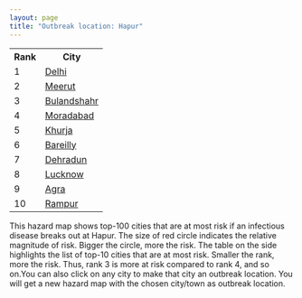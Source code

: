 ```yaml
---
layout: page
title: "Outbreak location: Hapur"
---
```

<div class="flex-container">
<div class="flex-item-left" id="mapid">
<script src="https://buda-magenta.github.io/hazard_map/load_map.js"></script>

<script>
var marker_outbreak = L.marker([28.740613, 77.835426],{"autoPan": true}).addTo(map); marker_outbreak.bindTooltip("Hapur").openTooltip();

var circle_1 = L.circle([28.651718, 77.221939], {"pane": "markerPane", "color": "red", "fill": true, "fillOpacity": 0.2, "fillRule": "evenodd", "lineCap": "round", "lineJoin": "round", "opacity": 1.0, "radius": 107872, "stroke": true, "weight": 3}).addTo(map);
circle_1.bindTooltip("Delhi<br>rank: 1<br>hazard index: 0.107872")
circle_1.bindPopup('<a href="https://buda-magenta.github.io/hazard_map/Delhi">Delhi</a>')

var circle_2 = L.circle([29.000653, 77.768229], {"pane": "markerPane", "color": "red", "fill": true, "fillOpacity": 0.2, "fillRule": "evenodd", "lineCap": "round", "lineJoin": "round", "opacity": 1.0, "radius": 43498, "stroke": true, "weight": 3}).addTo(map);
circle_2.bindTooltip("Meerut<br>rank: 2<br>hazard index: 0.043499")
circle_2.bindPopup('<a href="https://buda-magenta.github.io/hazard_map/Meerut">Meerut</a>')

var circle_3 = L.circle([28.388861, 77.974798], {"pane": "markerPane", "color": "red", "fill": true, "fillOpacity": 0.2, "fillRule": "evenodd", "lineCap": "round", "lineJoin": "round", "opacity": 1.0, "radius": 41377, "stroke": true, "weight": 3}).addTo(map);
circle_3.bindTooltip("Bulandshahr<br>rank: 3<br>hazard index: 0.041377")
circle_3.bindPopup('<a href="https://buda-magenta.github.io/hazard_map/Bulandshahr">Bulandshahr</a>')

var circle_4 = L.circle([28.863842, 78.805778], {"pane": "markerPane", "color": "red", "fill": true, "fillOpacity": 0.2, "fillRule": "evenodd", "lineCap": "round", "lineJoin": "round", "opacity": 1.0, "radius": 29864, "stroke": true, "weight": 3}).addTo(map);
circle_4.bindTooltip("Moradabad<br>rank: 4<br>hazard index: 0.029865")
circle_4.bindPopup('<a href="https://buda-magenta.github.io/hazard_map/Moradabad">Moradabad</a>')

var circle_5 = L.circle([28.205907, 77.875714], {"pane": "markerPane", "color": "red", "fill": true, "fillOpacity": 0.2, "fillRule": "evenodd", "lineCap": "round", "lineJoin": "round", "opacity": 1.0, "radius": 20652, "stroke": true, "weight": 3}).addTo(map);
circle_5.bindTooltip("Khurja<br>rank: 5<br>hazard index: 0.020652")
circle_5.bindPopup('<a href="https://buda-magenta.github.io/hazard_map/Khurja">Khurja</a>')

var circle_6 = L.circle([28.457876, 79.405571], {"pane": "markerPane", "color": "red", "fill": true, "fillOpacity": 0.2, "fillRule": "evenodd", "lineCap": "round", "lineJoin": "round", "opacity": 1.0, "radius": 14453, "stroke": true, "weight": 3}).addTo(map);
circle_6.bindTooltip("Bareilly<br>rank: 6<br>hazard index: 0.014454")
circle_6.bindPopup('<a href="https://buda-magenta.github.io/hazard_map/Bareilly">Bareilly</a>')

var circle_7 = L.circle([30.325565, 78.043681], {"pane": "markerPane", "color": "red", "fill": true, "fillOpacity": 0.2, "fillRule": "evenodd", "lineCap": "round", "lineJoin": "round", "opacity": 1.0, "radius": 10356, "stroke": true, "weight": 3}).addTo(map);
circle_7.bindTooltip("Dehradun<br>rank: 7<br>hazard index: 0.010357")
circle_7.bindPopup('<a href="https://buda-magenta.github.io/hazard_map/Dehradun">Dehradun</a>')

var circle_8 = L.circle([26.838100, 80.934600], {"pane": "markerPane", "color": "red", "fill": true, "fillOpacity": 0.2, "fillRule": "evenodd", "lineCap": "round", "lineJoin": "round", "opacity": 1.0, "radius": 8529, "stroke": true, "weight": 3}).addTo(map);
circle_8.bindTooltip("Lucknow<br>rank: 8<br>hazard index: 0.008530")
circle_8.bindPopup('<a href="https://buda-magenta.github.io/hazard_map/Lucknow">Lucknow</a>')

var circle_9 = L.circle([27.175255, 78.009816], {"pane": "markerPane", "color": "red", "fill": true, "fillOpacity": 0.2, "fillRule": "evenodd", "lineCap": "round", "lineJoin": "round", "opacity": 1.0, "radius": 6063, "stroke": true, "weight": 3}).addTo(map);
circle_9.bindTooltip("Agra<br>rank: 9<br>hazard index: 0.006064")
circle_9.bindPopup('<a href="https://buda-magenta.github.io/hazard_map/Agra">Agra</a>')

var circle_10 = L.circle([28.794068, 79.185930], {"pane": "markerPane", "color": "red", "fill": true, "fillOpacity": 0.2, "fillRule": "evenodd", "lineCap": "round", "lineJoin": "round", "opacity": 1.0, "radius": 5959, "stroke": true, "weight": 3}).addTo(map);
circle_10.bindTooltip("Rampur<br>rank: 10<br>hazard index: 0.005959")
circle_10.bindPopup('<a href="https://buda-magenta.github.io/hazard_map/Rampur">Rampur</a>')

var circle_11 = L.circle([28.402979, 77.310384], {"pane": "markerPane", "color": "red", "fill": true, "fillOpacity": 0.2, "fillRule": "evenodd", "lineCap": "round", "lineJoin": "round", "opacity": 1.0, "radius": 5409, "stroke": true, "weight": 3}).addTo(map);
circle_11.bindTooltip("Faridabad<br>rank: 11<br>hazard index: 0.005409")
circle_11.bindPopup('<a href="https://buda-magenta.github.io/hazard_map/Faridabad">Faridabad</a>')

var circle_12 = L.circle([28.923397, 78.488317], {"pane": "markerPane", "color": "red", "fill": true, "fillOpacity": 0.2, "fillRule": "evenodd", "lineCap": "round", "lineJoin": "round", "opacity": 1.0, "radius": 5344, "stroke": true, "weight": 3}).addTo(map);
circle_12.bindTooltip("Amroha<br>rank: 12<br>hazard index: 0.005345")
circle_12.bindPopup('<a href="https://buda-magenta.github.io/hazard_map/Amroha">Amroha</a>')

var circle_13 = L.circle([29.938447, 78.145298], {"pane": "markerPane", "color": "red", "fill": true, "fillOpacity": 0.2, "fillRule": "evenodd", "lineCap": "round", "lineJoin": "round", "opacity": 1.0, "radius": 4214, "stroke": true, "weight": 3}).addTo(map);
circle_13.bindTooltip("Haridwar<br>rank: 13<br>hazard index: 0.004214")
circle_13.bindPopup('<a href="https://buda-magenta.github.io/hazard_map/Haridwar">Haridwar</a>')

var circle_14 = L.circle([29.988077, 77.508130], {"pane": "markerPane", "color": "red", "fill": true, "fillOpacity": 0.2, "fillRule": "evenodd", "lineCap": "round", "lineJoin": "round", "opacity": 1.0, "radius": 4157, "stroke": true, "weight": 3}).addTo(map);
circle_14.bindTooltip("Saharanpur<br>rank: 14<br>hazard index: 0.004157")
circle_14.bindPopup('<a href="https://buda-magenta.github.io/hazard_map/Saharanpur">Saharanpur</a>')

var circle_15 = L.circle([27.876990, 78.137290], {"pane": "markerPane", "color": "red", "fill": true, "fillOpacity": 0.2, "fillRule": "evenodd", "lineCap": "round", "lineJoin": "round", "opacity": 1.0, "radius": 3763, "stroke": true, "weight": 3}).addTo(map);
circle_15.bindTooltip("Aligarh<br>rank: 15<br>hazard index: 0.003763")
circle_15.bindPopup('<a href="https://buda-magenta.github.io/hazard_map/Aligarh">Aligarh</a>')

var circle_16 = L.circle([28.428262, 77.002700], {"pane": "markerPane", "color": "red", "fill": true, "fillOpacity": 0.2, "fillRule": "evenodd", "lineCap": "round", "lineJoin": "round", "opacity": 1.0, "radius": 3432, "stroke": true, "weight": 3}).addTo(map);
circle_16.bindTooltip("Gurgaon<br>rank: 16<br>hazard index: 0.003432")
circle_16.bindPopup('<a href="https://buda-magenta.github.io/hazard_map/Gurgaon">Gurgaon</a>')

var circle_17 = L.circle([29.214460, 79.527918], {"pane": "markerPane", "color": "red", "fill": true, "fillOpacity": 0.2, "fillRule": "evenodd", "lineCap": "round", "lineJoin": "round", "opacity": 1.0, "radius": 3425, "stroke": true, "weight": 3}).addTo(map);
circle_17.bindTooltip("Haldwani<br>rank: 17<br>hazard index: 0.003425")
circle_17.bindPopup('<a href="https://buda-magenta.github.io/hazard_map/Haldwani">Haldwani</a>')

var circle_18 = L.circle([28.969640, 79.379747], {"pane": "markerPane", "color": "red", "fill": true, "fillOpacity": 0.2, "fillRule": "evenodd", "lineCap": "round", "lineJoin": "round", "opacity": 1.0, "radius": 2677, "stroke": true, "weight": 3}).addTo(map);
circle_18.bindTooltip("Rudrapur City<br>rank: 18<br>hazard index: 0.002677")
circle_18.bindPopup('<a href="https://buda-magenta.github.io/hazard_map/Rudrapur_City">Rudrapur City</a>')

var circle_19 = L.circle([28.570784, 77.327107], {"pane": "markerPane", "color": "red", "fill": true, "fillOpacity": 0.2, "fillRule": "evenodd", "lineCap": "round", "lineJoin": "round", "opacity": 1.0, "radius": 2503, "stroke": true, "weight": 3}).addTo(map);
circle_19.bindTooltip("Noida<br>rank: 19<br>hazard index: 0.002503")
circle_19.bindPopup('<a href="https://buda-magenta.github.io/hazard_map/Noida">Noida</a>')

var circle_20 = L.circle([27.177366, 78.389912], {"pane": "markerPane", "color": "red", "fill": true, "fillOpacity": 0.2, "fillRule": "evenodd", "lineCap": "round", "lineJoin": "round", "opacity": 1.0, "radius": 2496, "stroke": true, "weight": 3}).addTo(map);
circle_20.bindTooltip("Firozabad<br>rank: 20<br>hazard index: 0.002496")
circle_20.bindPopup('<a href="https://buda-magenta.github.io/hazard_map/Firozabad">Firozabad</a>')

var circle_21 = L.circle([29.448006, 77.740685], {"pane": "markerPane", "color": "red", "fill": true, "fillOpacity": 0.2, "fillRule": "evenodd", "lineCap": "round", "lineJoin": "round", "opacity": 1.0, "radius": 2319, "stroke": true, "weight": 3}).addTo(map);
circle_21.bindTooltip("Muzaffarnagar<br>rank: 21<br>hazard index: 0.002320")
circle_21.bindPopup('<a href="https://buda-magenta.github.io/hazard_map/Muzaffarnagar">Muzaffarnagar</a>')

var circle_22 = L.circle([27.912633, 79.746563], {"pane": "markerPane", "color": "red", "fill": true, "fillOpacity": 0.2, "fillRule": "evenodd", "lineCap": "round", "lineJoin": "round", "opacity": 1.0, "radius": 2067, "stroke": true, "weight": 3}).addTo(map);
circle_22.bindTooltip("Shahjahanpur<br>rank: 22<br>hazard index: 0.002067")
circle_22.bindPopup('<a href="https://buda-magenta.github.io/hazard_map/Shahjahanpur">Shahjahanpur</a>')

var circle_23 = L.circle([26.460914, 80.321759], {"pane": "markerPane", "color": "red", "fill": true, "fillOpacity": 0.2, "fillRule": "evenodd", "lineCap": "round", "lineJoin": "round", "opacity": 1.0, "radius": 2055, "stroke": true, "weight": 3}).addTo(map);
circle_23.bindTooltip("Kanpur<br>rank: 23<br>hazard index: 0.002055")
circle_23.bindPopup('<a href="https://buda-magenta.github.io/hazard_map/Kanpur">Kanpur</a>')

var circle_24 = L.circle([25.843539, 80.918004], {"pane": "markerPane", "color": "red", "fill": true, "fillOpacity": 0.2, "fillRule": "evenodd", "lineCap": "round", "lineJoin": "round", "opacity": 1.0, "radius": 2011, "stroke": true, "weight": 3}).addTo(map);
circle_24.bindTooltip("Fatehpur<br>rank: 24<br>hazard index: 0.002011")
circle_24.bindPopup('<a href="https://buda-magenta.github.io/hazard_map/Fatehpur">Fatehpur</a>')

var circle_25 = L.circle([29.211757, 78.961731], {"pane": "markerPane", "color": "red", "fill": true, "fillOpacity": 0.2, "fillRule": "evenodd", "lineCap": "round", "lineJoin": "round", "opacity": 1.0, "radius": 1976, "stroke": true, "weight": 3}).addTo(map);
circle_25.bindTooltip("Kashipur<br>rank: 25<br>hazard index: 0.001976")
circle_25.bindPopup('<a href="https://buda-magenta.github.io/hazard_map/Kashipur">Kashipur</a>')

var circle_26 = L.circle([28.733400, 77.298600], {"pane": "markerPane", "color": "red", "fill": true, "fillOpacity": 0.2, "fillRule": "evenodd", "lineCap": "round", "lineJoin": "round", "opacity": 1.0, "radius": 1972, "stroke": true, "weight": 3}).addTo(map);
circle_26.bindTooltip("Loni<br>rank: 26<br>hazard index: 0.001973")
circle_26.bindPopup('<a href="https://buda-magenta.github.io/hazard_map/Loni">Loni</a>')

var circle_27 = L.circle([19.075990, 72.877393], {"pane": "markerPane", "color": "red", "fill": true, "fillOpacity": 0.2, "fillRule": "evenodd", "lineCap": "round", "lineJoin": "round", "opacity": 1.0, "radius": 1852, "stroke": true, "weight": 3}).addTo(map);
circle_27.bindTooltip("Mumbai<br>rank: 27<br>hazard index: 0.001852")
circle_27.bindPopup('<a href="https://buda-magenta.github.io/hazard_map/Mumbai">Mumbai</a>')

var circle_28 = L.circle([27.985060, 80.753845], {"pane": "markerPane", "color": "red", "fill": true, "fillOpacity": 0.2, "fillRule": "evenodd", "lineCap": "round", "lineJoin": "round", "opacity": 1.0, "radius": 1698, "stroke": true, "weight": 3}).addTo(map);
circle_28.bindTooltip("Lakhimpur<br>rank: 28<br>hazard index: 0.001698")
circle_28.bindPopup('<a href="https://buda-magenta.github.io/hazard_map/Lakhimpur">Lakhimpur</a>')

var circle_29 = L.circle([28.753900, 77.399900], {"pane": "markerPane", "color": "red", "fill": true, "fillOpacity": 0.2, "fillRule": "evenodd", "lineCap": "round", "lineJoin": "round", "opacity": 1.0, "radius": 1697, "stroke": true, "weight": 3}).addTo(map);
circle_29.bindTooltip("Khora<br>rank: 29<br>hazard index: 0.001697")
circle_29.bindPopup('<a href="https://buda-magenta.github.io/hazard_map/Khora">Khora</a>')

var circle_30 = L.circle([28.901090, 76.580193], {"pane": "markerPane", "color": "red", "fill": true, "fillOpacity": 0.2, "fillRule": "evenodd", "lineCap": "round", "lineJoin": "round", "opacity": 1.0, "radius": 1461, "stroke": true, "weight": 3}).addTo(map);
circle_30.bindTooltip("Rohtak<br>rank: 30<br>hazard index: 0.001461")
circle_30.bindPopup('<a href="https://buda-magenta.github.io/hazard_map/Rohtak">Rohtak</a>')

var circle_31 = L.circle([27.633333, 77.583333], {"pane": "markerPane", "color": "red", "fill": true, "fillOpacity": 0.2, "fillRule": "evenodd", "lineCap": "round", "lineJoin": "round", "opacity": 1.0, "radius": 1345, "stroke": true, "weight": 3}).addTo(map);
circle_31.bindTooltip("Mathura<br>rank: 31<br>hazard index: 0.001345")
circle_31.bindPopup('<a href="https://buda-magenta.github.io/hazard_map/Mathura">Mathura</a>')

var circle_32 = L.circle([27.639077, 76.614452], {"pane": "markerPane", "color": "red", "fill": true, "fillOpacity": 0.2, "fillRule": "evenodd", "lineCap": "round", "lineJoin": "round", "opacity": 1.0, "radius": 1234, "stroke": true, "weight": 3}).addTo(map);
circle_32.bindTooltip("Alwar<br>rank: 32<br>hazard index: 0.001234")
circle_32.bindPopup('<a href="https://buda-magenta.github.io/hazard_map/Alwar">Alwar</a>')

var circle_33 = L.circle([26.671329, 83.364583], {"pane": "markerPane", "color": "red", "fill": true, "fillOpacity": 0.2, "fillRule": "evenodd", "lineCap": "round", "lineJoin": "round", "opacity": 1.0, "radius": 1197, "stroke": true, "weight": 3}).addTo(map);
circle_33.bindTooltip("Gorakhpur<br>rank: 33<br>hazard index: 0.001197")
circle_33.bindPopup('<a href="https://buda-magenta.github.io/hazard_map/Gorakhpur">Gorakhpur</a>')

var circle_34 = L.circle([25.531031, 78.652689], {"pane": "markerPane", "color": "red", "fill": true, "fillOpacity": 0.2, "fillRule": "evenodd", "lineCap": "round", "lineJoin": "round", "opacity": 1.0, "radius": 1152, "stroke": true, "weight": 3}).addTo(map);
circle_34.bindTooltip("Jhansi<br>rank: 34<br>hazard index: 0.001153")
circle_34.bindPopup('<a href="https://buda-magenta.github.io/hazard_map/Jhansi">Jhansi</a>')

var circle_35 = L.circle([29.391275, 76.977167], {"pane": "markerPane", "color": "red", "fill": true, "fillOpacity": 0.2, "fillRule": "evenodd", "lineCap": "round", "lineJoin": "round", "opacity": 1.0, "radius": 1144, "stroke": true, "weight": 3}).addTo(map);
circle_35.bindTooltip("Panipat<br>rank: 35<br>hazard index: 0.001145")
circle_35.bindPopup('<a href="https://buda-magenta.github.io/hazard_map/Panipat">Panipat</a>')

var circle_36 = L.circle([29.680327, 76.989625], {"pane": "markerPane", "color": "red", "fill": true, "fillOpacity": 0.2, "fillRule": "evenodd", "lineCap": "round", "lineJoin": "round", "opacity": 1.0, "radius": 1116, "stroke": true, "weight": 3}).addTo(map);
circle_36.bindTooltip("Karnal<br>rank: 36<br>hazard index: 0.001117")
circle_36.bindPopup('<a href="https://buda-magenta.github.io/hazard_map/Karnal">Karnal</a>')

var circle_37 = L.circle([29.003314, 77.016732], {"pane": "markerPane", "color": "red", "fill": true, "fillOpacity": 0.2, "fillRule": "evenodd", "lineCap": "round", "lineJoin": "round", "opacity": 1.0, "radius": 1078, "stroke": true, "weight": 3}).addTo(map);
circle_37.bindTooltip("Sonipat<br>rank: 37<br>hazard index: 0.001078")
circle_37.bindPopup('<a href="https://buda-magenta.github.io/hazard_map/Sonipat">Sonipat</a>')

var circle_38 = L.circle([27.265212, 77.369126], {"pane": "markerPane", "color": "red", "fill": true, "fillOpacity": 0.2, "fillRule": "evenodd", "lineCap": "round", "lineJoin": "round", "opacity": 1.0, "radius": 1024, "stroke": true, "weight": 3}).addTo(map);
circle_38.bindTooltip("Bharatpur<br>rank: 38<br>hazard index: 0.001025")
circle_38.bindPopup('<a href="https://buda-magenta.github.io/hazard_map/Bharatpur">Bharatpur</a>')

var circle_39 = L.circle([30.909016, 75.851601], {"pane": "markerPane", "color": "red", "fill": true, "fillOpacity": 0.2, "fillRule": "evenodd", "lineCap": "round", "lineJoin": "round", "opacity": 1.0, "radius": 974, "stroke": true, "weight": 3}).addTo(map);
circle_39.bindTooltip("Ludhiana<br>rank: 39<br>hazard index: 0.000975")
circle_39.bindPopup('<a href="https://buda-magenta.github.io/hazard_map/Ludhiana">Ludhiana</a>')

var circle_40 = L.circle([12.979120, 77.591300], {"pane": "markerPane", "color": "red", "fill": true, "fillOpacity": 0.2, "fillRule": "evenodd", "lineCap": "round", "lineJoin": "round", "opacity": 1.0, "radius": 974, "stroke": true, "weight": 3}).addTo(map);
circle_40.bindTooltip("Bangalore<br>rank: 40<br>hazard index: 0.000975")
circle_40.bindPopup('<a href="https://buda-magenta.github.io/hazard_map/Bangalore">Bangalore</a>')

var circle_41 = L.circle([30.129326, 77.245483], {"pane": "markerPane", "color": "red", "fill": true, "fillOpacity": 0.2, "fillRule": "evenodd", "lineCap": "round", "lineJoin": "round", "opacity": 1.0, "radius": 955, "stroke": true, "weight": 3}).addTo(map);
circle_41.bindTooltip("Jagadhri<br>rank: 41<br>hazard index: 0.000956")
circle_41.bindPopup('<a href="https://buda-magenta.github.io/hazard_map/Jagadhri">Jagadhri</a>')

var circle_42 = L.circle([28.488378, 78.735249], {"pane": "markerPane", "color": "red", "fill": true, "fillOpacity": 0.2, "fillRule": "evenodd", "lineCap": "round", "lineJoin": "round", "opacity": 1.0, "radius": 866, "stroke": true, "weight": 3}).addTo(map);
circle_42.bindTooltip("Chandausi<br>rank: 42<br>hazard index: 0.000866")
circle_42.bindPopup('<a href="https://buda-magenta.github.io/hazard_map/Chandausi">Chandausi</a>')

var circle_43 = L.circle([28.793170, 76.139128], {"pane": "markerPane", "color": "red", "fill": true, "fillOpacity": 0.2, "fillRule": "evenodd", "lineCap": "round", "lineJoin": "round", "opacity": 1.0, "radius": 855, "stroke": true, "weight": 3}).addTo(map);
circle_43.bindTooltip("Bhiwani<br>rank: 43<br>hazard index: 0.000856")
circle_43.bindPopup('<a href="https://buda-magenta.github.io/hazard_map/Bhiwani">Bhiwani</a>')

var circle_44 = L.circle([28.618753, 78.550874], {"pane": "markerPane", "color": "red", "fill": true, "fillOpacity": 0.2, "fillRule": "evenodd", "lineCap": "round", "lineJoin": "round", "opacity": 1.0, "radius": 837, "stroke": true, "weight": 3}).addTo(map);
circle_44.bindTooltip("Sambhal<br>rank: 44<br>hazard index: 0.000838")
circle_44.bindPopup('<a href="https://buda-magenta.github.io/hazard_map/Sambhal">Sambhal</a>')

var circle_45 = L.circle([22.541418, 88.357691], {"pane": "markerPane", "color": "red", "fill": true, "fillOpacity": 0.2, "fillRule": "evenodd", "lineCap": "round", "lineJoin": "round", "opacity": 1.0, "radius": 822, "stroke": true, "weight": 3}).addTo(map);
circle_45.bindTooltip("Kolkata<br>rank: 45<br>hazard index: 0.000822")
circle_45.bindPopup('<a href="https://buda-magenta.github.io/hazard_map/Kolkata">Kolkata</a>')

var circle_46 = L.circle([25.438130, 81.833800], {"pane": "markerPane", "color": "red", "fill": true, "fillOpacity": 0.2, "fillRule": "evenodd", "lineCap": "round", "lineJoin": "round", "opacity": 1.0, "radius": 788, "stroke": true, "weight": 3}).addTo(map);
circle_46.bindTooltip("Allahabad<br>rank: 46<br>hazard index: 0.000789")
circle_46.bindPopup('<a href="https://buda-magenta.github.io/hazard_map/Allahabad">Allahabad</a>')

var circle_47 = L.circle([28.660965, 76.834676], {"pane": "markerPane", "color": "red", "fill": true, "fillOpacity": 0.2, "fillRule": "evenodd", "lineCap": "round", "lineJoin": "round", "opacity": 1.0, "radius": 785, "stroke": true, "weight": 3}).addTo(map);
circle_47.bindTooltip("Bahadurgarh<br>rank: 47<br>hazard index: 0.000786")
circle_47.bindPopup('<a href="https://buda-magenta.github.io/hazard_map/Bahadurgarh">Bahadurgarh</a>')

var circle_48 = L.circle([27.504639, 80.829466], {"pane": "markerPane", "color": "red", "fill": true, "fillOpacity": 0.2, "fillRule": "evenodd", "lineCap": "round", "lineJoin": "round", "opacity": 1.0, "radius": 731, "stroke": true, "weight": 3}).addTo(map);
circle_48.bindTooltip("Sitapur<br>rank: 48<br>hazard index: 0.000731")
circle_48.bindPopup('<a href="https://buda-magenta.github.io/hazard_map/Sitapur">Sitapur</a>')

var circle_49 = L.circle([25.609324, 85.123525], {"pane": "markerPane", "color": "red", "fill": true, "fillOpacity": 0.2, "fillRule": "evenodd", "lineCap": "round", "lineJoin": "round", "opacity": 1.0, "radius": 700, "stroke": true, "weight": 3}).addTo(map);
circle_49.bindTooltip("Patna<br>rank: 49<br>hazard index: 0.000700")
circle_49.bindPopup('<a href="https://buda-magenta.github.io/hazard_map/Patna">Patna</a>')

var circle_50 = L.circle([23.021624, 72.579707], {"pane": "markerPane", "color": "red", "fill": true, "fillOpacity": 0.2, "fillRule": "evenodd", "lineCap": "round", "lineJoin": "round", "opacity": 1.0, "radius": 699, "stroke": true, "weight": 3}).addTo(map);
circle_50.bindTooltip("Ahmedabad<br>rank: 50<br>hazard index: 0.000700")
circle_50.bindPopup('<a href="https://buda-magenta.github.io/hazard_map/Ahmedabad">Ahmedabad</a>')

var circle_51 = L.circle([17.388786, 78.461065], {"pane": "markerPane", "color": "red", "fill": true, "fillOpacity": 0.2, "fillRule": "evenodd", "lineCap": "round", "lineJoin": "round", "opacity": 1.0, "radius": 681, "stroke": true, "weight": 3}).addTo(map);
circle_51.bindTooltip("Hyderabad<br>rank: 51<br>hazard index: 0.000682")
circle_51.bindPopup('<a href="https://buda-magenta.github.io/hazard_map/Hyderabad">Hyderabad</a>')

var circle_52 = L.circle([28.068312, 79.046073], {"pane": "markerPane", "color": "red", "fill": true, "fillOpacity": 0.2, "fillRule": "evenodd", "lineCap": "round", "lineJoin": "round", "opacity": 1.0, "radius": 671, "stroke": true, "weight": 3}).addTo(map);
circle_52.bindTooltip("Budaun<br>rank: 52<br>hazard index: 0.000672")
circle_52.bindPopup('<a href="https://buda-magenta.github.io/hazard_map/Budaun">Budaun</a>')

var circle_53 = L.circle([29.301826, 76.338471], {"pane": "markerPane", "color": "red", "fill": true, "fillOpacity": 0.2, "fillRule": "evenodd", "lineCap": "round", "lineJoin": "round", "opacity": 1.0, "radius": 666, "stroke": true, "weight": 3}).addTo(map);
circle_53.bindTooltip("Jind<br>rank: 53<br>hazard index: 0.000666")
circle_53.bindPopup('<a href="https://buda-magenta.github.io/hazard_map/Jind">Jind</a>')

var circle_54 = L.circle([26.915458, 75.818982], {"pane": "markerPane", "color": "red", "fill": true, "fillOpacity": 0.2, "fillRule": "evenodd", "lineCap": "round", "lineJoin": "round", "opacity": 1.0, "radius": 662, "stroke": true, "weight": 3}).addTo(map);
circle_54.bindTooltip("Jaipur<br>rank: 54<br>hazard index: 0.000662")
circle_54.bindPopup('<a href="https://buda-magenta.github.io/hazard_map/Jaipur">Jaipur</a>')

var circle_55 = L.circle([29.993039, 76.829223], {"pane": "markerPane", "color": "red", "fill": true, "fillOpacity": 0.2, "fillRule": "evenodd", "lineCap": "round", "lineJoin": "round", "opacity": 1.0, "radius": 646, "stroke": true, "weight": 3}).addTo(map);
circle_55.bindTooltip("Thanesar<br>rank: 55<br>hazard index: 0.000647")
circle_55.bindPopup('<a href="https://buda-magenta.github.io/hazard_map/Thanesar">Thanesar</a>')

var circle_56 = L.circle([29.822821, 76.378310], {"pane": "markerPane", "color": "red", "fill": true, "fillOpacity": 0.2, "fillRule": "evenodd", "lineCap": "round", "lineJoin": "round", "opacity": 1.0, "radius": 607, "stroke": true, "weight": 3}).addTo(map);
circle_56.bindTooltip("Kaithal<br>rank: 56<br>hazard index: 0.000608")
circle_56.bindPopup('<a href="https://buda-magenta.github.io/hazard_map/Kaithal">Kaithal</a>')

var circle_57 = L.circle([27.573243, 78.111739], {"pane": "markerPane", "color": "red", "fill": true, "fillOpacity": 0.2, "fillRule": "evenodd", "lineCap": "round", "lineJoin": "round", "opacity": 1.0, "radius": 604, "stroke": true, "weight": 3}).addTo(map);
circle_57.bindTooltip("Hathras<br>rank: 57<br>hazard index: 0.000604")
circle_57.bindPopup('<a href="https://buda-magenta.github.io/hazard_map/Hathras">Hathras</a>')

var circle_58 = L.circle([28.195647, 76.616518], {"pane": "markerPane", "color": "red", "fill": true, "fillOpacity": 0.2, "fillRule": "evenodd", "lineCap": "round", "lineJoin": "round", "opacity": 1.0, "radius": 602, "stroke": true, "weight": 3}).addTo(map);
circle_58.bindTooltip("Rewari<br>rank: 58<br>hazard index: 0.000603")
circle_58.bindPopup('<a href="https://buda-magenta.github.io/hazard_map/Rewari">Rewari</a>')

var circle_59 = L.circle([30.211200, 77.286390], {"pane": "markerPane", "color": "red", "fill": true, "fillOpacity": 0.2, "fillRule": "evenodd", "lineCap": "round", "lineJoin": "round", "opacity": 1.0, "radius": 600, "stroke": true, "weight": 3}).addTo(map);
circle_59.bindTooltip("Yamunanagar<br>rank: 59<br>hazard index: 0.000600")
circle_59.bindPopup('<a href="https://buda-magenta.github.io/hazard_map/Yamunanagar">Yamunanagar</a>')

var circle_60 = L.circle([13.083694, 80.270186], {"pane": "markerPane", "color": "red", "fill": true, "fillOpacity": 0.2, "fillRule": "evenodd", "lineCap": "round", "lineJoin": "round", "opacity": 1.0, "radius": 594, "stroke": true, "weight": 3}).addTo(map);
circle_60.bindTooltip("Chennai<br>rank: 60<br>hazard index: 0.000594")
circle_60.bindPopup('<a href="https://buda-magenta.github.io/hazard_map/Chennai">Chennai</a>')

var circle_61 = L.circle([18.521428, 73.854454], {"pane": "markerPane", "color": "red", "fill": true, "fillOpacity": 0.2, "fillRule": "evenodd", "lineCap": "round", "lineJoin": "round", "opacity": 1.0, "radius": 580, "stroke": true, "weight": 3}).addTo(map);
circle_61.bindTooltip("Pune<br>rank: 61<br>hazard index: 0.000580")
circle_61.bindPopup('<a href="https://buda-magenta.github.io/hazard_map/Pune">Pune</a>')

var circle_62 = L.circle([30.733442, 76.779714], {"pane": "markerPane", "color": "red", "fill": true, "fillOpacity": 0.2, "fillRule": "evenodd", "lineCap": "round", "lineJoin": "round", "opacity": 1.0, "radius": 575, "stroke": true, "weight": 3}).addTo(map);
circle_62.bindTooltip("Chandigarh<br>rank: 62<br>hazard index: 0.000575")
circle_62.bindPopup('<a href="https://buda-magenta.github.io/hazard_map/Chandigarh">Chandigarh</a>')

var circle_63 = L.circle([28.651718, 77.221939], {"pane": "markerPane", "color": "red", "fill": true, "fillOpacity": 0.2, "fillRule": "evenodd", "lineCap": "round", "lineJoin": "round", "opacity": 1.0, "radius": 562, "stroke": true, "weight": 3}).addTo(map);
circle_63.bindTooltip("Dehri<br>rank: 63<br>hazard index: 0.000562")
circle_63.bindPopup('<a href="https://buda-magenta.github.io/hazard_map/Dehri">Dehri</a>')

var circle_64 = L.circle([28.176959, 77.373112], {"pane": "markerPane", "color": "red", "fill": true, "fillOpacity": 0.2, "fillRule": "evenodd", "lineCap": "round", "lineJoin": "round", "opacity": 1.0, "radius": 551, "stroke": true, "weight": 3}).addTo(map);
circle_64.bindTooltip("Palwal<br>rank: 64<br>hazard index: 0.000551")
circle_64.bindPopup('<a href="https://buda-magenta.github.io/hazard_map/Palwal">Palwal</a>')

var circle_65 = L.circle([29.869350, 77.890212], {"pane": "markerPane", "color": "red", "fill": true, "fillOpacity": 0.2, "fillRule": "evenodd", "lineCap": "round", "lineJoin": "round", "opacity": 1.0, "radius": 545, "stroke": true, "weight": 3}).addTo(map);
circle_65.bindTooltip("Roorkee<br>rank: 65<br>hazard index: 0.000545")
circle_65.bindPopup('<a href="https://buda-magenta.github.io/hazard_map/Roorkee">Roorkee</a>')

var circle_66 = L.circle([28.826162, 77.541656], {"pane": "markerPane", "color": "red", "fill": true, "fillOpacity": 0.2, "fillRule": "evenodd", "lineCap": "round", "lineJoin": "round", "opacity": 1.0, "radius": 514, "stroke": true, "weight": 3}).addTo(map);
circle_66.bindTooltip("Modinagar<br>rank: 66<br>hazard index: 0.000515")
circle_66.bindPopup('<a href="https://buda-magenta.github.io/hazard_map/Modinagar">Modinagar</a>')

var circle_67 = L.circle([27.733696, 81.477321], {"pane": "markerPane", "color": "red", "fill": true, "fillOpacity": 0.2, "fillRule": "evenodd", "lineCap": "round", "lineJoin": "round", "opacity": 1.0, "radius": 505, "stroke": true, "weight": 3}).addTo(map);
circle_67.bindTooltip("Bahraich<br>rank: 67<br>hazard index: 0.000506")
circle_67.bindPopup('<a href="https://buda-magenta.github.io/hazard_map/Bahraich">Bahraich</a>')

var circle_68 = L.circle([31.634308, 74.873679], {"pane": "markerPane", "color": "red", "fill": true, "fillOpacity": 0.2, "fillRule": "evenodd", "lineCap": "round", "lineJoin": "round", "opacity": 1.0, "radius": 492, "stroke": true, "weight": 3}).addTo(map);
circle_68.bindTooltip("Amritsar<br>rank: 68<br>hazard index: 0.000492")
circle_68.bindPopup('<a href="https://buda-magenta.github.io/hazard_map/Amritsar">Amritsar</a>')

var circle_69 = L.circle([29.500882, 77.348383], {"pane": "markerPane", "color": "red", "fill": true, "fillOpacity": 0.2, "fillRule": "evenodd", "lineCap": "round", "lineJoin": "round", "opacity": 1.0, "radius": 469, "stroke": true, "weight": 3}).addTo(map);
circle_69.bindTooltip("Shamli<br>rank: 69<br>hazard index: 0.000469")
circle_69.bindPopup('<a href="https://buda-magenta.github.io/hazard_map/Shamli">Shamli</a>')

var circle_70 = L.circle([29.154148, 77.305954], {"pane": "markerPane", "color": "red", "fill": true, "fillOpacity": 0.2, "fillRule": "evenodd", "lineCap": "round", "lineJoin": "round", "opacity": 1.0, "radius": 440, "stroke": true, "weight": 3}).addTo(map);
circle_70.bindTooltip("Baraut<br>rank: 70<br>hazard index: 0.000440")
circle_70.bindPopup('<a href="https://buda-magenta.github.io/hazard_map/Baraut">Baraut</a>')

var circle_71 = L.circle([31.292011, 75.568058], {"pane": "markerPane", "color": "red", "fill": true, "fillOpacity": 0.2, "fillRule": "evenodd", "lineCap": "round", "lineJoin": "round", "opacity": 1.0, "radius": 436, "stroke": true, "weight": 3}).addTo(map);
circle_71.bindTooltip("Jalandhar<br>rank: 71<br>hazard index: 0.000437")
circle_71.bindPopup('<a href="https://buda-magenta.github.io/hazard_map/Jalandhar">Jalandhar</a>')

var circle_72 = L.circle([27.883846, 78.634890], {"pane": "markerPane", "color": "red", "fill": true, "fillOpacity": 0.2, "fillRule": "evenodd", "lineCap": "round", "lineJoin": "round", "opacity": 1.0, "radius": 429, "stroke": true, "weight": 3}).addTo(map);
circle_72.bindTooltip("Kasganj<br>rank: 72<br>hazard index: 0.000429")
circle_72.bindPopup('<a href="https://buda-magenta.github.io/hazard_map/Kasganj">Kasganj</a>')

var circle_73 = L.circle([25.335649, 83.007629], {"pane": "markerPane", "color": "red", "fill": true, "fillOpacity": 0.2, "fillRule": "evenodd", "lineCap": "round", "lineJoin": "round", "opacity": 1.0, "radius": 360, "stroke": true, "weight": 3}).addTo(map);
circle_73.bindTooltip("Varanasi<br>rank: 73<br>hazard index: 0.000361")
circle_73.bindPopup('<a href="https://buda-magenta.github.io/hazard_map/Varanasi">Varanasi</a>')

var circle_74 = L.circle([26.250000, 81.250000], {"pane": "markerPane", "color": "red", "fill": true, "fillOpacity": 0.2, "fillRule": "evenodd", "lineCap": "round", "lineJoin": "round", "opacity": 1.0, "radius": 355, "stroke": true, "weight": 3}).addTo(map);
circle_74.bindTooltip("Rae Bareli<br>rank: 74<br>hazard index: 0.000356")
circle_74.bindPopup('<a href="https://buda-magenta.github.io/hazard_map/Rae_Bareli">Rae Bareli</a>')

var circle_75 = L.circle([15.398403, 73.812918], {"pane": "markerPane", "color": "red", "fill": true, "fillOpacity": 0.2, "fillRule": "evenodd", "lineCap": "round", "lineJoin": "round", "opacity": 1.0, "radius": 346, "stroke": true, "weight": 3}).addTo(map);
circle_75.bindTooltip("Vasco Da Gama<br>rank: 75<br>hazard index: 0.000346")
circle_75.bindPopup('<a href="https://buda-magenta.github.io/hazard_map/Vasco_Da_Gama">Vasco Da Gama</a>')

var circle_76 = L.circle([26.180598, 91.753943], {"pane": "markerPane", "color": "red", "fill": true, "fillOpacity": 0.2, "fillRule": "evenodd", "lineCap": "round", "lineJoin": "round", "opacity": 1.0, "radius": 339, "stroke": true, "weight": 3}).addTo(map);
circle_76.bindTooltip("Guwahati<br>rank: 76<br>hazard index: 0.000340")
circle_76.bindPopup('<a href="https://buda-magenta.github.io/hazard_map/Guwahati">Guwahati</a>')

var circle_77 = L.circle([27.338577, 80.097526], {"pane": "markerPane", "color": "red", "fill": true, "fillOpacity": 0.2, "fillRule": "evenodd", "lineCap": "round", "lineJoin": "round", "opacity": 1.0, "radius": 308, "stroke": true, "weight": 3}).addTo(map);
circle_77.bindTooltip("Hardoi<br>rank: 77<br>hazard index: 0.000308")
circle_77.bindPopup('<a href="https://buda-magenta.github.io/hazard_map/Hardoi">Hardoi</a>')

var circle_78 = L.circle([34.074744, 74.820444], {"pane": "markerPane", "color": "red", "fill": true, "fillOpacity": 0.2, "fillRule": "evenodd", "lineCap": "round", "lineJoin": "round", "opacity": 1.0, "radius": 303, "stroke": true, "weight": 3}).addTo(map);
circle_78.bindTooltip("Srinagar<br>rank: 78<br>hazard index: 0.000303")
circle_78.bindPopup('<a href="https://buda-magenta.github.io/hazard_map/Srinagar">Srinagar</a>')

var circle_79 = L.circle([23.258486, 77.401989], {"pane": "markerPane", "color": "red", "fill": true, "fillOpacity": 0.2, "fillRule": "evenodd", "lineCap": "round", "lineJoin": "round", "opacity": 1.0, "radius": 300, "stroke": true, "weight": 3}).addTo(map);
circle_79.bindTooltip("Bhopal<br>rank: 79<br>hazard index: 0.000301")
circle_79.bindPopup('<a href="https://buda-magenta.github.io/hazard_map/Bhopal">Bhopal</a>')

var circle_80 = L.circle([28.495208, 80.107541], {"pane": "markerPane", "color": "red", "fill": true, "fillOpacity": 0.2, "fillRule": "evenodd", "lineCap": "round", "lineJoin": "round", "opacity": 1.0, "radius": 282, "stroke": true, "weight": 3}).addTo(map);
circle_80.bindTooltip("Pilibhit<br>rank: 80<br>hazard index: 0.000283")
circle_80.bindPopup('<a href="https://buda-magenta.github.io/hazard_map/Pilibhit">Pilibhit</a>')

var circle_81 = L.circle([21.149813, 79.082056], {"pane": "markerPane", "color": "red", "fill": true, "fillOpacity": 0.2, "fillRule": "evenodd", "lineCap": "round", "lineJoin": "round", "opacity": 1.0, "radius": 282, "stroke": true, "weight": 3}).addTo(map);
circle_81.bindTooltip("Nagpur<br>rank: 81<br>hazard index: 0.000282")
circle_81.bindPopup('<a href="https://buda-magenta.github.io/hazard_map/Nagpur">Nagpur</a>')

var circle_82 = L.circle([20.266777, 85.843559], {"pane": "markerPane", "color": "red", "fill": true, "fillOpacity": 0.2, "fillRule": "evenodd", "lineCap": "round", "lineJoin": "round", "opacity": 1.0, "radius": 274, "stroke": true, "weight": 3}).addTo(map);
circle_82.bindTooltip("Bhubaneswar<br>rank: 82<br>hazard index: 0.000275")
circle_82.bindPopup('<a href="https://buda-magenta.github.io/hazard_map/Bhubaneswar">Bhubaneswar</a>')

var circle_83 = L.circle([32.718561, 74.858092], {"pane": "markerPane", "color": "red", "fill": true, "fillOpacity": 0.2, "fillRule": "evenodd", "lineCap": "round", "lineJoin": "round", "opacity": 1.0, "radius": 267, "stroke": true, "weight": 3}).addTo(map);
circle_83.bindTooltip("Jammu<br>rank: 83<br>hazard index: 0.000267")
circle_83.bindPopup('<a href="https://buda-magenta.github.io/hazard_map/Jammu">Jammu</a>')

var circle_84 = L.circle([26.148658, 85.340013], {"pane": "markerPane", "color": "red", "fill": true, "fillOpacity": 0.2, "fillRule": "evenodd", "lineCap": "round", "lineJoin": "round", "opacity": 1.0, "radius": 256, "stroke": true, "weight": 3}).addTo(map);
circle_84.bindTooltip("Muzaffarpur<br>rank: 84<br>hazard index: 0.000256")
circle_84.bindPopup('<a href="https://buda-magenta.github.io/hazard_map/Muzaffarpur">Muzaffarpur</a>')

var circle_85 = L.circle([23.370035, 85.325013], {"pane": "markerPane", "color": "red", "fill": true, "fillOpacity": 0.2, "fillRule": "evenodd", "lineCap": "round", "lineJoin": "round", "opacity": 1.0, "radius": 249, "stroke": true, "weight": 3}).addTo(map);
circle_85.bindTooltip("Ranchi<br>rank: 85<br>hazard index: 0.000250")
circle_85.bindPopup('<a href="https://buda-magenta.github.io/hazard_map/Ranchi">Ranchi</a>')

var circle_86 = L.circle([25.603508, 83.507454], {"pane": "markerPane", "color": "red", "fill": true, "fillOpacity": 0.2, "fillRule": "evenodd", "lineCap": "round", "lineJoin": "round", "opacity": 1.0, "radius": 242, "stroke": true, "weight": 3}).addTo(map);
circle_86.bindTooltip("Ghazipur<br>rank: 86<br>hazard index: 0.000243")
circle_86.bindPopup('<a href="https://buda-magenta.github.io/hazard_map/Ghazipur">Ghazipur</a>')

var circle_87 = L.circle([30.179115, 75.047102], {"pane": "markerPane", "color": "red", "fill": true, "fillOpacity": 0.2, "fillRule": "evenodd", "lineCap": "round", "lineJoin": "round", "opacity": 1.0, "radius": 221, "stroke": true, "weight": 3}).addTo(map);
circle_87.bindTooltip("Bathinda<br>rank: 87<br>hazard index: 0.000221")
circle_87.bindPopup('<a href="https://buda-magenta.github.io/hazard_map/Bathinda">Bathinda</a>')

var circle_88 = L.circle([26.698885, 88.320030], {"pane": "markerPane", "color": "red", "fill": true, "fillOpacity": 0.2, "fillRule": "evenodd", "lineCap": "round", "lineJoin": "round", "opacity": 1.0, "radius": 220, "stroke": true, "weight": 3}).addTo(map);
circle_88.bindTooltip("Bagdogra<br>rank: 88<br>hazard index: 0.000220")
circle_88.bindPopup('<a href="https://buda-magenta.github.io/hazard_map/Bagdogra">Bagdogra</a>')

var circle_89 = L.circle([22.720362, 75.868200], {"pane": "markerPane", "color": "red", "fill": true, "fillOpacity": 0.2, "fillRule": "evenodd", "lineCap": "round", "lineJoin": "round", "opacity": 1.0, "radius": 208, "stroke": true, "weight": 3}).addTo(map);
circle_89.bindTooltip("Indore<br>rank: 89<br>hazard index: 0.000208")
circle_89.bindPopup('<a href="https://buda-magenta.github.io/hazard_map/Indore">Indore</a>')

var circle_90 = L.circle([21.170200, 72.831100], {"pane": "markerPane", "color": "red", "fill": true, "fillOpacity": 0.2, "fillRule": "evenodd", "lineCap": "round", "lineJoin": "round", "opacity": 1.0, "radius": 208, "stroke": true, "weight": 3}).addTo(map);
circle_90.bindTooltip("Surat<br>rank: 90<br>hazard index: 0.000208")
circle_90.bindPopup('<a href="https://buda-magenta.github.io/hazard_map/Surat">Surat</a>')

var circle_91 = L.circle([29.168807, 75.746110], {"pane": "markerPane", "color": "red", "fill": true, "fillOpacity": 0.2, "fillRule": "evenodd", "lineCap": "round", "lineJoin": "round", "opacity": 1.0, "radius": 199, "stroke": true, "weight": 3}).addTo(map);
circle_91.bindTooltip("Hisar<br>rank: 91<br>hazard index: 0.000200")
circle_91.bindPopup('<a href="https://buda-magenta.github.io/hazard_map/Hisar">Hisar</a>')

var circle_92 = L.circle([30.209087, 76.339872], {"pane": "markerPane", "color": "red", "fill": true, "fillOpacity": 0.2, "fillRule": "evenodd", "lineCap": "round", "lineJoin": "round", "opacity": 1.0, "radius": 199, "stroke": true, "weight": 3}).addTo(map);
circle_92.bindTooltip("Patiala<br>rank: 92<br>hazard index: 0.000200")
circle_92.bindPopup('<a href="https://buda-magenta.github.io/hazard_map/Patiala">Patiala</a>')

var circle_93 = L.circle([26.203725, 78.157363], {"pane": "markerPane", "color": "red", "fill": true, "fillOpacity": 0.2, "fillRule": "evenodd", "lineCap": "round", "lineJoin": "round", "opacity": 1.0, "radius": 197, "stroke": true, "weight": 3}).addTo(map);
circle_93.bindTooltip("Gwalior<br>rank: 93<br>hazard index: 0.000197")
circle_93.bindPopup('<a href="https://buda-magenta.github.io/hazard_map/Gwalior">Gwalior</a>')

var circle_94 = L.circle([26.724789, 82.793269], {"pane": "markerPane", "color": "red", "fill": true, "fillOpacity": 0.2, "fillRule": "evenodd", "lineCap": "round", "lineJoin": "round", "opacity": 1.0, "radius": 196, "stroke": true, "weight": 3}).addTo(map);
circle_94.bindTooltip("Basti<br>rank: 94<br>hazard index: 0.000196")
circle_94.bindPopup('<a href="https://buda-magenta.github.io/hazard_map/Basti">Basti</a>')

var circle_95 = L.circle([27.109667, 81.918329], {"pane": "markerPane", "color": "red", "fill": true, "fillOpacity": 0.2, "fillRule": "evenodd", "lineCap": "round", "lineJoin": "round", "opacity": 1.0, "radius": 195, "stroke": true, "weight": 3}).addTo(map);
circle_95.bindTooltip("Gonda<br>rank: 95<br>hazard index: 0.000196")
circle_95.bindPopup('<a href="https://buda-magenta.github.io/hazard_map/Gonda">Gonda</a>')

var circle_96 = L.circle([9.931308, 76.267414], {"pane": "markerPane", "color": "red", "fill": true, "fillOpacity": 0.2, "fillRule": "evenodd", "lineCap": "round", "lineJoin": "round", "opacity": 1.0, "radius": 180, "stroke": true, "weight": 3}).addTo(map);
circle_96.bindTooltip("Kochi<br>rank: 96<br>hazard index: 0.000180")
circle_96.bindPopup('<a href="https://buda-magenta.github.io/hazard_map/Kochi">Kochi</a>')

var circle_97 = L.circle([26.791073, 84.560107], {"pane": "markerPane", "color": "red", "fill": true, "fillOpacity": 0.2, "fillRule": "evenodd", "lineCap": "round", "lineJoin": "round", "opacity": 1.0, "radius": 177, "stroke": true, "weight": 3}).addTo(map);
circle_97.bindTooltip("Bettiah<br>rank: 97<br>hazard index: 0.000178")
circle_97.bindPopup('<a href="https://buda-magenta.github.io/hazard_map/Bettiah">Bettiah</a>')

var circle_98 = L.circle([30.384367, 76.770421], {"pane": "markerPane", "color": "red", "fill": true, "fillOpacity": 0.2, "fillRule": "evenodd", "lineCap": "round", "lineJoin": "round", "opacity": 1.0, "radius": 177, "stroke": true, "weight": 3}).addTo(map);
circle_98.bindTooltip("Ambala<br>rank: 98<br>hazard index: 0.000178")
circle_98.bindPopup('<a href="https://buda-magenta.github.io/hazard_map/Ambala">Ambala</a>')

var circle_99 = L.circle([26.638076, 82.059024], {"pane": "markerPane", "color": "red", "fill": true, "fillOpacity": 0.2, "fillRule": "evenodd", "lineCap": "round", "lineJoin": "round", "opacity": 1.0, "radius": 169, "stroke": true, "weight": 3}).addTo(map);
circle_99.bindTooltip("Faizabad<br>rank: 99<br>hazard index: 0.000170")
circle_99.bindPopup('<a href="https://buda-magenta.github.io/hazard_map/Faizabad">Faizabad</a>')

var circle_100 = L.circle([25.196826, 76.000893], {"pane": "markerPane", "color": "red", "fill": true, "fillOpacity": 0.2, "fillRule": "evenodd", "lineCap": "round", "lineJoin": "round", "opacity": 1.0, "radius": 165, "stroke": true, "weight": 3}).addTo(map);
circle_100.bindTooltip("Kota<br>rank: 100<br>hazard index: 0.000166")
circle_100.bindPopup('<a href="https://buda-magenta.github.io/hazard_map/Kota">Kota</a>')
</script>
</div>


<div class="flex-item-right">
<table>
<tr>
<th>Rank</th>
<th>City</th>
</tr>

<tr>
<td>1</td>
<td><a href="https://buda-magenta.github.io/hazard_map/Delhi">Delhi</a></td>
</tr>

<tr>
<td>2</td>
<td><a href="https://buda-magenta.github.io/hazard_map/Meerut">Meerut</a></td>
</tr>

<tr>
<td>3</td>
<td><a href="https://buda-magenta.github.io/hazard_map/Bulandshahr">Bulandshahr</a></td>
</tr>

<tr>
<td>4</td>
<td><a href="https://buda-magenta.github.io/hazard_map/Moradabad">Moradabad</a></td>
</tr>

<tr>
<td>5</td>
<td><a href="https://buda-magenta.github.io/hazard_map/Khurja">Khurja</a></td>
</tr>

<tr>
<td>6</td>
<td><a href="https://buda-magenta.github.io/hazard_map/Bareilly">Bareilly</a></td>
</tr>

<tr>
<td>7</td>
<td><a href="https://buda-magenta.github.io/hazard_map/Dehradun">Dehradun</a></td>
</tr>

<tr>
<td>8</td>
<td><a href="https://buda-magenta.github.io/hazard_map/Lucknow">Lucknow</a></td>
</tr>

<tr>
<td>9</td>
<td><a href="https://buda-magenta.github.io/hazard_map/Agra">Agra</a></td>
</tr>

<tr>
<td>10</td>
<td><a href="https://buda-magenta.github.io/hazard_map/Rampur">Rampur</a></td>
</tr>

</table>
</div>
</div>


<p align="left">This hazard map shows top-100 cities that are at most risk if an infectious disease breaks out at Hapur. The size of red circle indicates the relative magnitude of risk. Bigger the circle, more the risk. The table on the side highlights the list of top-10 cities that are at most risk. Smaller the rank, more the risk. Thus, rank 3 is more at risk compared to rank 4, and so on.You can also click on any city to make that city an outbreak location. You will get a new hazard map with the chosen city/town as outbreak location.
</p>